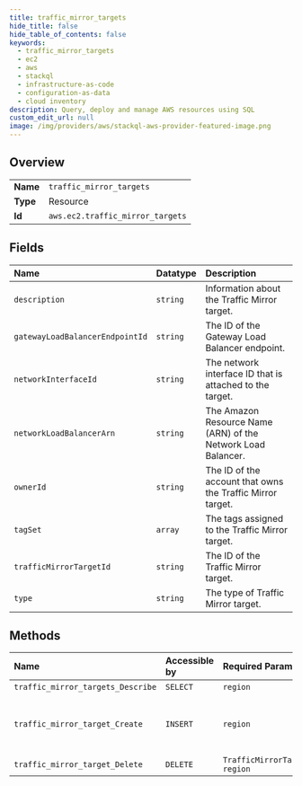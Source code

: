 ```yaml
---
title: traffic_mirror_targets
hide_title: false
hide_table_of_contents: false
keywords:
  - traffic_mirror_targets
  - ec2
  - aws    
  - stackql
  - infrastructure-as-code
  - configuration-as-data
  - cloud inventory
description: Query, deploy and manage AWS resources using SQL
custom_edit_url: null
image: /img/providers/aws/stackql-aws-provider-featured-image.png
---
```

  
    

## Overview
<table><tbody>
<tr><td><b>Name</b></td><td><code>traffic_mirror_targets</code></td></tr>
<tr><td><b>Type</b></td><td>Resource</td></tr>
<tr><td><b>Id</b></td><td><code>aws.ec2.traffic_mirror_targets</code></td></tr>
</tbody></table>

## Fields
| Name | Datatype | Description |
|:-----|:---------|:------------|
| `description` | `string` | Information about the Traffic Mirror target. |
| `gatewayLoadBalancerEndpointId` | `string` | The ID of the Gateway Load Balancer endpoint. |
| `networkInterfaceId` | `string` | The network interface ID that is attached to the target. |
| `networkLoadBalancerArn` | `string` | The Amazon Resource Name (ARN) of the Network Load Balancer. |
| `ownerId` | `string` | The ID of the account that owns the Traffic Mirror target. |
| `tagSet` | `array` | The tags assigned to the Traffic Mirror target. |
| `trafficMirrorTargetId` | `string` | The ID of the Traffic Mirror target. |
| `type` | `string` | The type of Traffic Mirror target. |
## Methods
| Name | Accessible by | Required Params | Description |
|:-----|:--------------|:----------------|:------------|
| `traffic_mirror_targets_Describe` | `SELECT` | `region` | Information about one or more Traffic Mirror targets. |
| `traffic_mirror_target_Create` | `INSERT` | `region` | &lt;p&gt;Creates a target for your Traffic Mirror session.&lt;/p&gt; &lt;p&gt;A Traffic Mirror target is the destination for mirrored traffic. The Traffic Mirror source and the Traffic Mirror target (monitoring appliances) can be in the same VPC, or in different VPCs connected via VPC peering or a transit gateway.&lt;/p&gt; &lt;p&gt;A Traffic Mirror target can be a network interface, a Network Load Balancer, or a Gateway Load Balancer endpoint.&lt;/p&gt; &lt;p&gt;To use the target in a Traffic Mirror session, use &lt;a href="https://docs.aws.amazon.com/AWSEC2/latest/APIReference/API_CreateTrafficMirrorSession.htm"&gt;CreateTrafficMirrorSession&lt;/a&gt;.&lt;/p&gt; |
| `traffic_mirror_target_Delete` | `DELETE` | `TrafficMirrorTargetId, region` | &lt;p&gt;Deletes the specified Traffic Mirror target.&lt;/p&gt; &lt;p&gt;You cannot delete a Traffic Mirror target that is in use by a Traffic Mirror session.&lt;/p&gt; |
